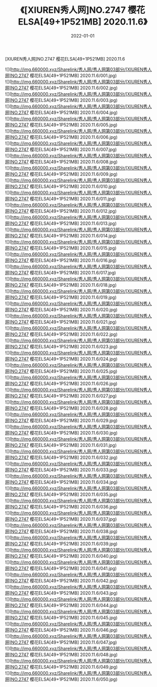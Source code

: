 ﻿---
layout: post
title:  《[XIUREN秀人网]NO.2747 樱花ELSA[49+1P521MB] 2020.11.6》
date:   2022-01-01
img: http://img.660000.xyz/Sharelink/秀人网/秀人网第03部分/[XIUREN秀人网]NO.2747 樱花ELSA[49+1P521MB] 2020.11.6/000.jpg
categories: [美女, 清纯, 唯美]
---

[XIUREN秀人网]NO.2747 樱花ELSA[49+1P521MB] 2020.11.6

 ![](http://img.660000.xyz/Sharelink/秀人网/秀人网第03部分/[XIUREN秀人网]NO.2747 樱花ELSA[49+1P521MB] 2020.11.6/001.jpg) <br>![](http://img.660000.xyz/Sharelink/秀人网/秀人网第03部分/[XIUREN秀人网]NO.2747 樱花ELSA[49+1P521MB] 2020.11.6/002.jpg) <br>![](http://img.660000.xyz/Sharelink/秀人网/秀人网第03部分/[XIUREN秀人网]NO.2747 樱花ELSA[49+1P521MB] 2020.11.6/003.jpg) <br>![](http://img.660000.xyz/Sharelink/秀人网/秀人网第03部分/[XIUREN秀人网]NO.2747 樱花ELSA[49+1P521MB] 2020.11.6/004.jpg) <br>![](http://img.660000.xyz/Sharelink/秀人网/秀人网第03部分/[XIUREN秀人网]NO.2747 樱花ELSA[49+1P521MB] 2020.11.6/005.jpg) <br>![](http://img.660000.xyz/Sharelink/秀人网/秀人网第03部分/[XIUREN秀人网]NO.2747 樱花ELSA[49+1P521MB] 2020.11.6/006.jpg) <br>![](http://img.660000.xyz/Sharelink/秀人网/秀人网第03部分/[XIUREN秀人网]NO.2747 樱花ELSA[49+1P521MB] 2020.11.6/007.jpg) <br>![](http://img.660000.xyz/Sharelink/秀人网/秀人网第03部分/[XIUREN秀人网]NO.2747 樱花ELSA[49+1P521MB] 2020.11.6/008.jpg) <br>![](http://img.660000.xyz/Sharelink/秀人网/秀人网第03部分/[XIUREN秀人网]NO.2747 樱花ELSA[49+1P521MB] 2020.11.6/009.jpg) <br>![](http://img.660000.xyz/Sharelink/秀人网/秀人网第03部分/[XIUREN秀人网]NO.2747 樱花ELSA[49+1P521MB] 2020.11.6/010.jpg) <br>![](http://img.660000.xyz/Sharelink/秀人网/秀人网第03部分/[XIUREN秀人网]NO.2747 樱花ELSA[49+1P521MB] 2020.11.6/011.jpg) <br>![](http://img.660000.xyz/Sharelink/秀人网/秀人网第03部分/[XIUREN秀人网]NO.2747 樱花ELSA[49+1P521MB] 2020.11.6/012.jpg) <br>![](http://img.660000.xyz/Sharelink/秀人网/秀人网第03部分/[XIUREN秀人网]NO.2747 樱花ELSA[49+1P521MB] 2020.11.6/013.jpg) <br>![](http://img.660000.xyz/Sharelink/秀人网/秀人网第03部分/[XIUREN秀人网]NO.2747 樱花ELSA[49+1P521MB] 2020.11.6/014.jpg) <br>![](http://img.660000.xyz/Sharelink/秀人网/秀人网第03部分/[XIUREN秀人网]NO.2747 樱花ELSA[49+1P521MB] 2020.11.6/015.jpg) <br>![](http://img.660000.xyz/Sharelink/秀人网/秀人网第03部分/[XIUREN秀人网]NO.2747 樱花ELSA[49+1P521MB] 2020.11.6/016.jpg) <br>![](http://img.660000.xyz/Sharelink/秀人网/秀人网第03部分/[XIUREN秀人网]NO.2747 樱花ELSA[49+1P521MB] 2020.11.6/017.jpg) <br>![](http://img.660000.xyz/Sharelink/秀人网/秀人网第03部分/[XIUREN秀人网]NO.2747 樱花ELSA[49+1P521MB] 2020.11.6/018.jpg) <br>![](http://img.660000.xyz/Sharelink/秀人网/秀人网第03部分/[XIUREN秀人网]NO.2747 樱花ELSA[49+1P521MB] 2020.11.6/019.jpg) <br>![](http://img.660000.xyz/Sharelink/秀人网/秀人网第03部分/[XIUREN秀人网]NO.2747 樱花ELSA[49+1P521MB] 2020.11.6/020.jpg) <br>![](http://img.660000.xyz/Sharelink/秀人网/秀人网第03部分/[XIUREN秀人网]NO.2747 樱花ELSA[49+1P521MB] 2020.11.6/021.jpg) <br>![](http://img.660000.xyz/Sharelink/秀人网/秀人网第03部分/[XIUREN秀人网]NO.2747 樱花ELSA[49+1P521MB] 2020.11.6/022.jpg) <br>![](http://img.660000.xyz/Sharelink/秀人网/秀人网第03部分/[XIUREN秀人网]NO.2747 樱花ELSA[49+1P521MB] 2020.11.6/023.jpg) <br>![](http://img.660000.xyz/Sharelink/秀人网/秀人网第03部分/[XIUREN秀人网]NO.2747 樱花ELSA[49+1P521MB] 2020.11.6/024.jpg) <br>![](http://img.660000.xyz/Sharelink/秀人网/秀人网第03部分/[XIUREN秀人网]NO.2747 樱花ELSA[49+1P521MB] 2020.11.6/025.jpg) <br>![](http://img.660000.xyz/Sharelink/秀人网/秀人网第03部分/[XIUREN秀人网]NO.2747 樱花ELSA[49+1P521MB] 2020.11.6/026.jpg) <br>![](http://img.660000.xyz/Sharelink/秀人网/秀人网第03部分/[XIUREN秀人网]NO.2747 樱花ELSA[49+1P521MB] 2020.11.6/027.jpg) <br>![](http://img.660000.xyz/Sharelink/秀人网/秀人网第03部分/[XIUREN秀人网]NO.2747 樱花ELSA[49+1P521MB] 2020.11.6/028.jpg) <br>![](http://img.660000.xyz/Sharelink/秀人网/秀人网第03部分/[XIUREN秀人网]NO.2747 樱花ELSA[49+1P521MB] 2020.11.6/029.jpg) <br>![](http://img.660000.xyz/Sharelink/秀人网/秀人网第03部分/[XIUREN秀人网]NO.2747 樱花ELSA[49+1P521MB] 2020.11.6/030.jpg) <br>![](http://img.660000.xyz/Sharelink/秀人网/秀人网第03部分/[XIUREN秀人网]NO.2747 樱花ELSA[49+1P521MB] 2020.11.6/031.jpg) <br>![](http://img.660000.xyz/Sharelink/秀人网/秀人网第03部分/[XIUREN秀人网]NO.2747 樱花ELSA[49+1P521MB] 2020.11.6/032.jpg) <br>![](http://img.660000.xyz/Sharelink/秀人网/秀人网第03部分/[XIUREN秀人网]NO.2747 樱花ELSA[49+1P521MB] 2020.11.6/033.jpg) <br>![](http://img.660000.xyz/Sharelink/秀人网/秀人网第03部分/[XIUREN秀人网]NO.2747 樱花ELSA[49+1P521MB] 2020.11.6/034.jpg) <br>![](http://img.660000.xyz/Sharelink/秀人网/秀人网第03部分/[XIUREN秀人网]NO.2747 樱花ELSA[49+1P521MB] 2020.11.6/035.jpg) <br>![](http://img.660000.xyz/Sharelink/秀人网/秀人网第03部分/[XIUREN秀人网]NO.2747 樱花ELSA[49+1P521MB] 2020.11.6/036.jpg) <br>![](http://img.660000.xyz/Sharelink/秀人网/秀人网第03部分/[XIUREN秀人网]NO.2747 樱花ELSA[49+1P521MB] 2020.11.6/037.jpg) <br>![](http://img.660000.xyz/Sharelink/秀人网/秀人网第03部分/[XIUREN秀人网]NO.2747 樱花ELSA[49+1P521MB] 2020.11.6/038.jpg) <br>![](http://img.660000.xyz/Sharelink/秀人网/秀人网第03部分/[XIUREN秀人网]NO.2747 樱花ELSA[49+1P521MB] 2020.11.6/039.jpg) <br>![](http://img.660000.xyz/Sharelink/秀人网/秀人网第03部分/[XIUREN秀人网]NO.2747 樱花ELSA[49+1P521MB] 2020.11.6/040.jpg) <br>![](http://img.660000.xyz/Sharelink/秀人网/秀人网第03部分/[XIUREN秀人网]NO.2747 樱花ELSA[49+1P521MB] 2020.11.6/041.jpg) <br>![](http://img.660000.xyz/Sharelink/秀人网/秀人网第03部分/[XIUREN秀人网]NO.2747 樱花ELSA[49+1P521MB] 2020.11.6/042.jpg) <br>![](http://img.660000.xyz/Sharelink/秀人网/秀人网第03部分/[XIUREN秀人网]NO.2747 樱花ELSA[49+1P521MB] 2020.11.6/043.jpg) <br>![](http://img.660000.xyz/Sharelink/秀人网/秀人网第03部分/[XIUREN秀人网]NO.2747 樱花ELSA[49+1P521MB] 2020.11.6/044.jpg) <br>![](http://img.660000.xyz/Sharelink/秀人网/秀人网第03部分/[XIUREN秀人网]NO.2747 樱花ELSA[49+1P521MB] 2020.11.6/045.jpg) <br>![](http://img.660000.xyz/Sharelink/秀人网/秀人网第03部分/[XIUREN秀人网]NO.2747 樱花ELSA[49+1P521MB] 2020.11.6/046.jpg) <br>![](http://img.660000.xyz/Sharelink/秀人网/秀人网第03部分/[XIUREN秀人网]NO.2747 樱花ELSA[49+1P521MB] 2020.11.6/047.jpg) <br>![](http://img.660000.xyz/Sharelink/秀人网/秀人网第03部分/[XIUREN秀人网]NO.2747 樱花ELSA[49+1P521MB] 2020.11.6/048.jpg) <br>![](http://img.660000.xyz/Sharelink/秀人网/秀人网第03部分/[XIUREN秀人网]NO.2747 樱花ELSA[49+1P521MB] 2020.11.6/049.jpg) <br>![](http://img.660000.xyz/Sharelink/秀人网/秀人网第03部分/[XIUREN秀人网]NO.2747 樱花ELSA[49+1P521MB] 2020.11.6/050.jpg) <br>